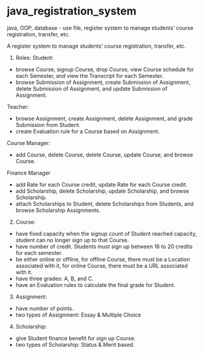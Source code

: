 # java_registration_system
java, OOP, database - use file, register system to manage students’ course registration, transfer, etc.

A register system to manage students’ course registration, transfer, etc.

1) Roles:
Student: 
- browse Course, signup Course, drop Course, view Course schedule for each Semester, and view the Transcript for each Semester.
- browse Submission of Assignment, create Submission of Assignment, delete Submission of Assignment, and update Submission of Assignment.

Teacher:
- browse Assignment, create Assignment, delete Assignment, and grade Submission from Student.
- create Evaluation rule for a Course based on Assignment.

Course Manager:
- add Course, delete Course, delete Course, update Course, and browse Course.

Finance Manager
- add Rate for each Course credit, update Rate for each Course credit.
- add Scholarship, delete Scholarship, update Scholarship, and browse Scholarship.
- attach Scholarships to Student, delete Scholarships from Students, and browse Scholarship Assignments.

2) Course:
- have fixed capacity when the signup count of Student reached capacity, student can no longer sign up to that Course.
- have number of credit. Students must sign up between 16 to 20 credits for each semester.
- be either online or offline, for offline Course, there must be a Location associated with it, for online Course, there must be a URL associated with it.
- have three grades: A, B, and C.
- have an Evaluation rules to calculate the final grade for Student. 

3) Assignment:
- have number of points.
- two types of Assignment: Essay & Multiple Choice

4) Scholarship:
- give Student finance benefit for sign up Course.
- two types of Scholarship: Status & Merit based.






